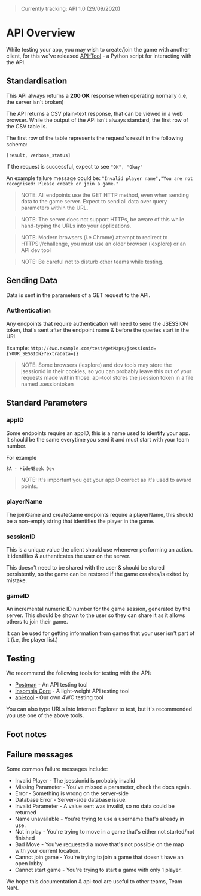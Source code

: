 > Currently tracking: API 1.0 (29/09/2020)

# API Overview

While testing your app, you may wish to create/join the game with another client, for this we've released
[API-Tool](https://github.com/UCLanTeamNaN/api-tool) - a Python script for interacting with the API.

## Standardisation

This API always returns a **200 OK** response when operating normally (i.e, the server isn't broken)

The API returns a CSV plain-text response, that can be viewed in a web browser. While the output
of the API isn't always standard, the first row of the CSV table is.

The first row of the table represents the request's result in the following schema:

`[result, verbose_status]`

If the request is successful, expect to see `"OK", "Okay"`

An example failure message could be: `"Invalid player name","You are not recognised: Please create or join a game."`

> NOTE: All endpoints use the GET HTTP method, even when sending data to the game server. Expect to send all data over query parameters within the URL.

> NOTE: The server does not support HTTPs, be aware of this while hand-typing the URLs into your applications.

> NOTE: Modern browsers (i.e Chrome) attempt to redirect to HTTPS://challenge, you must use an older browser (iexplore) or an API dev tool

> NOTE: Be careful not to disturb other teams while testing.


## Sending Data

Data is sent in the parameters of a GET request to the API.

### Authentication
Any endpoints that require authentication will need to send the JSESSION token, that's sent after the endpoint name & before the queries start in the URI.

Example: `http://4wc.example.com/test/getMaps;jsessionid={YOUR_SESSION}?extraData={}`

> NOTE: Some browsers (iexplore) and dev tools may store the jsessionid in their cookies, so you can probably leave this out of your requests made within those. api-tool stores the jsession token in a file named .sessiontoken

## Standard Parameters

### appID

Some endpoints require an appID, this is a name used to identify your app. It should be the same everytime you send it and must start with your team number.

For example

`8A - HideNSeek Dev`

> NOTE: It's important you get your appID correct as it's used to award points.

### playerName

The joinGame and createGame endpoints require a playerName, this should be a non-empty string that identifies the player in the game.

### sessionID

This is a unique value the client should use whenever performing an action. It identifies & authenticates the user on the server.

This doesn't need to be shared with the user & should be stored persistently, so the game can be restored if the game crashes/is exited by mistake.

### gameID

An incremental numeric ID number for the game session, generated by the server. This should be shown to the user
so they can share it as it allows others to join their game.

It can be used for getting information from games that your user isn't part of it (i.e, the player list.)

## Testing

We recommend the following tools for testing with the API:

- [Postman](https://www.postman.com/) - An API testing tool
- [Insomnia Core](https://insomnia.rest/) - A light-weight API testing tool
- [api-tool](https://github.com/UCLanTeamNaN/api-tool) - Our own 4WC testing tool

You can also type URLs into Internet Explorer to test, but it's recommended you use one of the above tools.

## Foot notes

## Failure messages

Some common failure messages include:

- Invalid Player - The jsessionid is probably invalid
- Missing Parameter - You've missed a parameter, check the docs again.
- Error - Something is wrong on the server-side
- Database Error - Server-side database issue.
- Invalid Parameter - A value sent was invalid, so no data could be returned
- Name unavailable - You're trying to use a username that's already in use.
- Not in play - You're trying to move in a game that's either not started/not finished
- Bad Move - You've requested a move that's not possible on the map with your current location.
- Cannot join game - You're trying to join a game that doesn't have an open lobby
- Cannot start game - You're trying to start a game with only 1 player.


We hope this documentation & api-tool are useful to other teams, Team NaN.